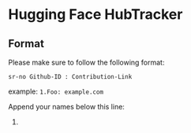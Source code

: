 # Hugging Face HubTracker

## Format
Please make sure to follow the following format:

`sr-no Github-ID : Contribution-Link`

example: `1.Foo: example.com`

Append your names below this line:

1.

